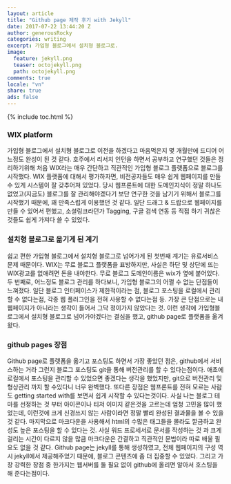 ```yaml
---
layout: article
title: "Github page 제작 후기 with Jekyll"
date: 2017-07-22 13:44:20 Z
author: generousRocky
categories: writing
excerpt: 가입형 블로그에서 설치형 블로그로.
image:
  feature: jekyll.png
  teaser: octojekyll.png
  path: octojekyll.png
comments: true
locale: "vn"
share: true
ads: false
---
```


{% include toc.html %}

### WIX platform
가입형 블로그에서 설치형 블로그로 이전을 하겠다고 마음먹은지 몇 개월만에 드디어 어느정도 완성이 된 것 같다.
호주에서 리서치 인턴을 하면서 공부하고 연구했던 것들은 정리하기위해 처음 WIX라는 매우 간단하고 직관적인 가입형 블로그 플랫폼으로 블로그를 시작했다.
WIX 플랫폼에 대해서 평가하자면, 비전공자들도 매우 쉽게 웹페이지를 만들수 있게 시스템이 잘 갖추어져 있었다. 
당시 웹프론트에 대한 도메인지식이 정말 하나도 없었고(지금도) 블로그를 잘 관리해야겠다기 보단 연구한 것을 남기기 위해서 블로그를 시작했기 때문에, 꽤 만족스럽게 이용했던 것 같다.
일단 드래그 & 드랍으로 웹페이지를 만들 수 있어서 편했고, 소셜링크라던가 Tagging, 구글 검색 연동 등 직접 하기 귀찮은 것들도 쉽게 가져다 쓸 수 있었다.

### 설치형 블로그로 옮기게 된 계기
쉽고 편한 가입형 블로그에서 설치형 블로그로 넘어가게 된 첫번째 계기는 유료서비스 문제 때문이다.
WIX는 무료 블로그 플랫폼을 표방하지만, 사실은 하단 및 상단에 뜨는 WIX광고를 없애려면 돈을 내야한다. 무료 블로그 도메인이름은 wix가 옆에 붙어있다. 
두 번째로, 어느정도 블로그 관리를 하다보니, 가입형 블로그의 어쩔 수 없는 단점들이 느껴졌다.
일단 블로그 인터페이스가 제한적이라는 점, 블로그 포스팅을 로컬에서 관리할 수 없다는점, 각종 웹 플러그인을 전혀 사용할 수 없다는점 등.
가장 큰 단점으로는 내 웹페이지가 아니라는 생각이 들어서 그닥 정이가지 않았다는 것.
이런 생각에 가입형블로그에서 설치형 블로그로 넘어가야겠다는 결심을 했고, github page로 플랫폼을 옮겨왔다.

### github pages 장점
Github page로 플랫폼을 옮기고 포스팅도 하면서 가장 좋았던 점은, github에서 서비스하는 거라 그런지 블로그 포스팅도 git을 통해 버전관리를 할 수 있다는점이다.
애초에 로컬에서 포스팅을 관리할 수 있었으면 좋겠다는 생각을 했었지만, git으로 버전관리 및 형상관리 까지 할 수있다니 너무 완벽했다.
또다른 장점은 웹프론트를 전혀 모르는 사람도 getting started with를 보면서 쉽게 시작할 수 있다는것이다.
사실 나는 블로그 테마를 선정하는 것 부터 아이콘이나 티저 이미지 같은것을 고르는데 엄청 고민을 많이 했었는데, 이런것에 크게 신경쓰지 않는 사람이라면 정말 빨리 완성된 결과물을 볼 수 있을 것 같다.
마지막으로 마크다운을 사용해서 html의 수많은 태그들을 몰라도 깔금하고 완성도 높은 포스팅을 할 수 있다는 것.
사실 워드 프로세서로 문서를 작성하는 것 과 크게 걸리는 시간이 다르지 않을 많큼 마크다운은 간결하고 직관적인 문법이라 따로 배울 필요도 없을 것 같다.
Github page는 jekyll를 통해 생성하였고, 전체 웹페이지의 구성 역시 jekyll에서 제공해주었기 때문에, 블로그 콘텐츠에 좀 더 집중할 수 있었다. 그리고 가장 강력한 장점 중 한가지는 웹서버를 둘 필요 없이 github에 올리면 알아서 호스팅을 해 준다는점이다.

